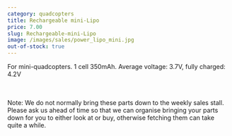 ```yaml
---
category: quadcopters
title: Rechargeable mini-Lipo
price: 7.00
slug: Rechargeable-mini-Lipo
image: /images/sales/power_lipo_mini.jpg
out-of-stock: true
---
```

For mini-quadcopters. 1 cell 350mAh. Average voltage: 3.7V, fully charged: 4.2V

<br><br>Note: We do not normally bring these parts down to the weekly sales stall. Please ask us ahead of time so that we can organise bringing your parts down for you to either look at or buy, otherwise fetching them can take quite a while.
